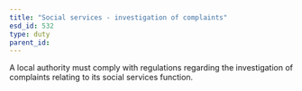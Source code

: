 ```yaml
---
title: "Social services - investigation of complaints"
esd_id: 532
type: duty
parent_id:  
---
```


A local authority must comply with regulations regarding the investigation of complaints relating to its social services function.

